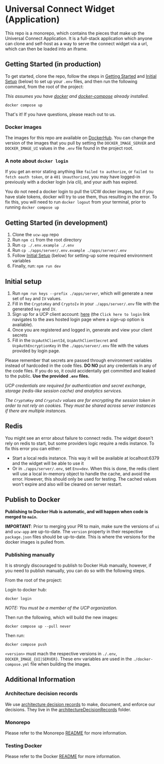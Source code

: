 # Universal Connect Widget (Application)

This repo is a monorepo, which contains the pieces that make up the Universal Connect Application. It is a full-stack 
application which anyone can clone and self-host as a way to serve the connect widget via a url, which can then be loaded 
into an iframe.

## Getting Started (in production)

To get started, clone the repo, follow the steps in [Getting Started](#getting-started-in-development) and  [Initial Setup](#initial-setup) (below) to set up your `.env` files, and then run the following command, from the root of the project:

*This assumes you have [docker](https://docs.docker.com/get-docker/) and [docker-compose](https://docs.docker.com/compose/install/) already installed.*

```
docker compose up
```


That's it! If you have questions, please reach out to us.

### Docker images
The images for this repo are available on [DockerHub](https://hub.docker.com/repositories/universalconnectfoundation). You can change the version of the images that you pull by setting 
the `DOCKER_IMAGE_SERVER` and `DOCKER_IMAGE_UI` values in the `.env` file found in the project root.

### A note about `docker login`

If you get an error stating anything like `failed to authorize`, or `failed to fetch oauth token`, or a `401 Unauthorized`, 
you may have logged-in previously with a docker login (via cli), and your auth has expired. 

You do not need a docker login to pull the UCW docker images, but if you have stale tokens, docker will try to use them, thus 
resulting in the error. To fix this, you will need to run `docker logout` from your terminal, prior to running `docker compose up`

## Getting Started (in development)
1. Clone the `ucw-app` repo
1. Run `npm ci` from the root directory
1. Run `cp ./.env.example ./.env`
1. Run `cp ./apps/server/.env.example ./apps/server/.env`
1. Follow [Initial Setup](#initial-setup) (below) for setting-up some required environment variables
1. Finally, run: `npm run dev`

## Initial setup
1. Run `npm run keys --prefix ./apps/server`, which will generate a new set of `key` and `IV` values.
1. Fill in the `CryptoKey` and `CryptoIv` in your `./apps/server/.env` file with the generated `key` and `IV`.
1. Sign up for a UCP client account: [here](https://login.universalconnectproject.org/) (the `Click here to login` link navigates to the aws hosted login page where a sign-up option is available).
1. Once you are registered and logged in, generate and view your client secrets
1. Fill in the `UcpAuthClientId`, `UcpAuthClientSecret` and `UcpAuthEncryptionKey` in the `./apps/server/.env` file with the values provided by login page.

Please remember that secrets are passed through environment variables instead of hardcoded in the code files. 
__DO NO__ put any credentials in any of the code files. If you do so, it could accidentally get committed and leaked to the public.
__Use the provided `.env` files.__

*UCP credentials are required for authentication and secret exchange, storage (redis-like session cache) and analytics services.*

*The `CryptoKey` and `CryptoIv` values are for encrypting the session token in order to not rely on cookies. They must be shared across server instances if there are multiple instances.*

## Redis
You might see an error about failure to connect redis. The widget doesn't rely on redis to start, but some providers logic require a redis instance. To fix this error you can either:
- Start a local redis instance. This way it will be available at localhost:6379 and the widget will be able to use it
- Or in `./apps/server/.env`, set `Env=dev`. When this is done, the redis client will use a local in-memory object to handle the cache, and avoid the error. However, this should only be used for testing. 
The cached values won't expire and also will be cleared on server restart.

## Publish to Docker

__Publishing to Docker Hub is automatic, and will happen when code is merged to `main`.__

__IMPORTANT__: Prior to merging your PR to main, make sure the versions of `ui` and `ucw-app` are up-to-date. The `version` property in
their respective `package.json` files should be up-to-date. This is where the versions for the docker images is pulled from.

### Publishing manually
It is strongly discouraged to publish to Docker Hub manually, however, if you need to publish manually, you can do so with the following steps.

From the root of the project:

Login to docker hub:
    
    docker login

_NOTE: You must be a member of the UCP organization._

Then run the following, which will build the new images:

    docker compose up --pull never

Then run:

    docker compose push
    
`<version>` must mach the respective versions in `./.env`, `DOCKER_IMAGE_{UI|SERVER}`. These env variables are used in the `./docker-compose.yml` file when building the images.


## Additional Information

### Architecture decision records
We use [architecture decision records](https://adr.github.io/) to make, document, and enforce our decisions. They live in the [architectureDecisionRecords](https://github.com/Universal-Connect-Project/ucw-app/tree/main/architectureDecisionRecords) folder.

### Monorepo
Please refer to the Monorepo [README](./MONOREPO.md) for more information.

### Testing Docker
Please refer to the Docker [README](./DOCKER.md) for more information.
